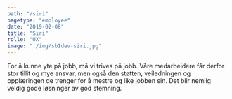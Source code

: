```yaml
---
path: "/siri"
pagetype: "employee"
date: "2019-02-08"
title: "Siri"
rolle: "UX"
image: "./img/sb1dev-siri.jpg"
---
```


For å kunne yte på jobb, må vi trives på jobb. Våre medarbeidere får derfor stor tillit og mye ansvar, men også den støtten, veiledningen og opplæringen de trenger for å mestre og like jobben sin. Det blir nemlig veldig gode løsninger av god stemning.

